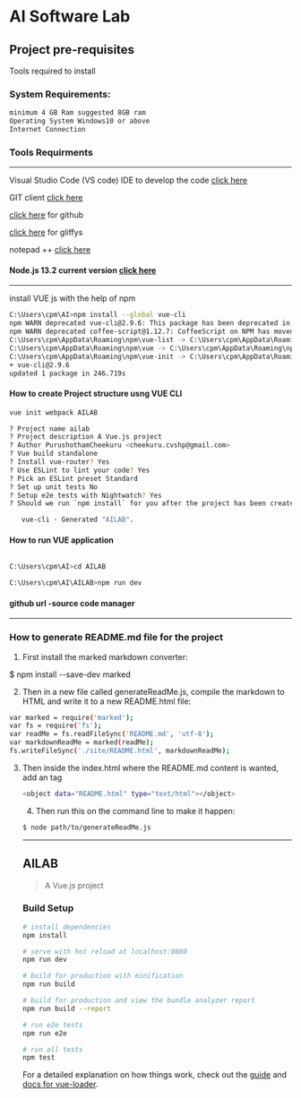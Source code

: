 # AI Software Lab

## Project pre-requisites

Tools required to install

### System Requirements:
```bash
minimum 4 GB Ram suggested 8GB ram
Operating System Windows10 or above
Internet Connection
```
### Tools Requirments
-----------------------------------------
Visual Studio Code (VS code) IDE to develop the code [click here](https://code.visualstudio.com/Download)

GIT client [click here](https://git-scm.com/download/gui/windows)

[click here](https://github.com/AI-Software-Solutions) for github 

[click here](https://chrome.google.com/webstore/detail/gliffy-diagrams/bhmicilclplefnflapjmnngmkkkkpfad?hl=en) for gliffys

notepad ++  [click here](https://notepad-plus-plus.org/downloads/v7.8.1/)

#### Node.js 13.2 current version  [click here](https://nodejs.org/en/)
--------------------------------------------------
install VUE js with the help of npm 
```bash
C:\Users\cpm\AI>npm install --global vue-cli
npm WARN deprecated vue-cli@2.9.6: This package has been deprecated in favour of @vue/cli
npm WARN deprecated coffee-script@1.12.7: CoffeeScript on NPM has moved to "coffeescript" (no hyphen)
C:\Users\cpm\AppData\Roaming\npm\vue-list -> C:\Users\cpm\AppData\Roaming\npm\node_modules\vue-cli\bin\vue-list
C:\Users\cpm\AppData\Roaming\npm\vue -> C:\Users\cpm\AppData\Roaming\npm\node_modules\vue-cli\bin\vue
C:\Users\cpm\AppData\Roaming\npm\vue-init -> C:\Users\cpm\AppData\Roaming\npm\node_modules\vue-cli\bin\vue-init
+ vue-cli@2.9.6
updated 1 package in 246.719s
```

#### How to create Project structure usng VUE CLI
```bash
vue init webpack AILAB

? Project name ailab
? Project description A Vue.js project
? Author PurushothamCheekuru <cheekuru.cvshp@gmail.com>
? Vue build standalone
? Install vue-router? Yes
? Use ESLint to lint your code? Yes
? Pick an ESLint preset Standard
? Set up unit tests No
? Setup e2e tests with Nightwatch? Yes
? Should we run `npm install` for you after the project has been created? (recommended) npm

   vue-cli · Generated "AILAB".
```

#### How to run VUE application
```bash

C:\Users\cpm\AI>cd AILAB

C:\Users\cpm\AI\AILAB>npm run dev

```
#### github url -source code manager



----------------------
### How to generate README.md file for the project

1. First install the marked markdown converter:

$ npm install --save-dev marked

2. Then in a new file called generateReadMe.js, compile the markdown to HTML and write it to a new README.html file:
```bash
var marked = require('marked');
var fs = require('fs');
var readMe = fs.readFileSync('README.md', 'utf-8');
var markdownReadMe = marked(readMe);
fs.writeFileSync('./site/README.html', markdownReadMe);
```
3. Then inside the index.html where the README.md content is wanted, add an <object> tag
```bash
<object data="README.html" type="text/html"></object>
```
4. Then run this on the command line to make it happen:
```bash
$ node path/to/generateReadMe.js
```
----------------------------------------------------------


## AILAB

> A Vue.js project

### Build Setup

``` bash
# install dependencies
npm install

# serve with hot reload at localhost:8080
npm run dev

# build for production with minification
npm run build

# build for production and view the bundle analyzer report
npm run build --report

# run e2e tests
npm run e2e

# run all tests
npm test
```

For a detailed explanation on how things work, check out the [guide](http://vuejs-templates.github.io/webpack/) and [docs for vue-loader](http://vuejs.github.io/vue-loader).
